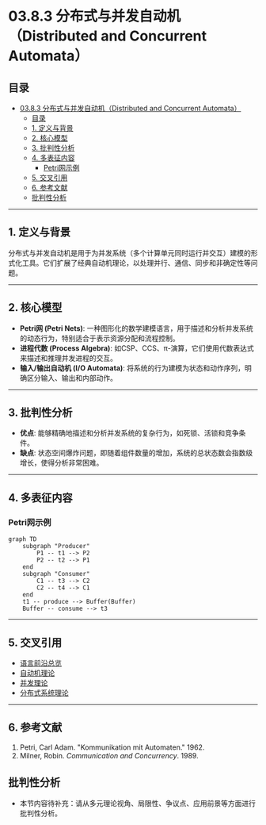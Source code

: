# 03.8.3 分布式与并发自动机（Distributed and Concurrent Automata）

## 目录

- [03.8.3 分布式与并发自动机（Distributed and Concurrent Automata）](#0383-分布式与并发自动机distributed-and-concurrent-automata)
  - [目录](#目录)
  - [1. 定义与背景](#1-定义与背景)
  - [2. 核心模型](#2-核心模型)
  - [3. 批判性分析](#3-批判性分析)
  - [4. 多表征内容](#4-多表征内容)
    - [Petri网示例](#petri网示例)
  - [5. 交叉引用](#5-交叉引用)
  - [6. 参考文献](#6-参考文献)
  - [批判性分析](#批判性分析)

---

## 1. 定义与背景

分布式与并发自动机是用于为并发系统（多个计算单元同时运行并交互）建模的形式化工具。它们扩展了经典自动机理论，以处理并行、通信、同步和非确定性等问题。

---

## 2. 核心模型

- **Petri网 (Petri Nets)**: 一种图形化的数学建模语言，用于描述和分析并发系统的动态行为，特别适合于表示资源分配和流程控制。
- **进程代数 (Process Algebra)**: 如CSP、CCS、π-演算，它们使用代数表达式来描述和推理并发进程的交互。
- **输入/输出自动机 (I/O Automata)**: 将系统的行为建模为状态和动作序列，明确区分输入、输出和内部动作。

---

## 3. 批判性分析

- **优点**: 能够精确地描述和分析并发系统的复杂行为，如死锁、活锁和竞争条件。
- **缺点**: 状态空间爆炸问题，即随着组件数量的增加，系统的总状态数会指数级增长，使得分析非常困难。

---

## 4. 多表征内容

### Petri网示例

```mermaid
graph TD
    subgraph "Producer"
        P1 -- t1 --> P2
        P2 -- t2 --> P1
    end
    subgraph "Consumer"
        C1 -- t3 --> C2
        C2 -- t4 --> C1
    end
    t1 -- produce --> Buffer(Buffer)
    Buffer -- consume --> t3
```

---

## 5. 交叉引用

- [语言前沿总览](README.md)
- [自动机理论](README.md)
- [并发理论](README.md)
- [分布式系统理论](README.md)

---

## 6. 参考文献

1. Petri, Carl Adam. "Kommunikation mit Automaten." 1962.
2. Milner, Robin. *Communication and Concurrency*. 1989.

## 批判性分析

- 本节内容待补充：请从多元理论视角、局限性、争议点、应用前景等方面进行批判性分析。
